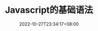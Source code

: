 ---
title: "Javascript的基础语法"
description: 
date: 2022-10-27T23:34:17+08:00
image: 
math: 
license: 
categories: 前端
tags: [JavaScript]
hidemeta: true
hidden: false
comments: true
draft: true
---